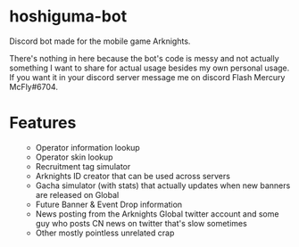 # hoshiguma-bot
Discord bot made for the mobile game Arknights.

There's nothing in here because the bot's code is messy and not actually something I want to share for actual usage besides my own personal usage.  If you want it in your discord server message me on discord Flash Mercury McFly#6704.

# Features
<ol>
  <ul>
      <li>Operator information lookup</li>
      <li>Operator skin lookup</li>
      <li>Recruitment tag simulator</li>
      <li>Arknights ID creator that can be used across servers</li>
      <li>Gacha simulator (with stats) that actually updates when new banners are released on Global</li>
      <li>Future Banner & Event Drop information</li>
      <li>News posting from the Arknights Global twitter account and some guy who posts CN news on twitter that's slow sometimes</li>
      <li>Other mostly pointless unrelated crap</li>
  </ul>
</ol>
